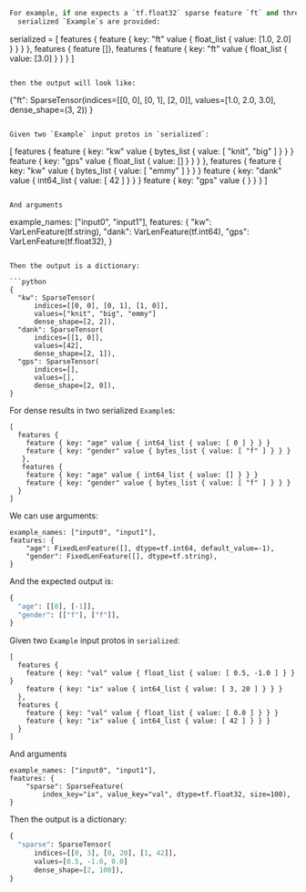 ```python
For example, if one expects a `tf.float32` sparse feature `ft` and three
  serialized `Example`s are provided:

  ```
  serialized = [
    features
      { feature { key: "ft" value { float_list { value: [1.0, 2.0] } } } },
    features
      { feature []},
    features
      { feature { key: "ft" value { float_list { value: [3.0] } } }
  ]
  ```

  then the output will look like:

  ```
  {"ft": SparseTensor(indices=[[0, 0], [0, 1], [2, 0]],
                      values=[1.0, 2.0, 3.0],
                      dense_shape=(3, 2)) }
  ```

  Given two `Example` input protos in `serialized`:

  ```
  [
    features {
      feature { key: "kw" value { bytes_list { value: [ "knit", "big" ] } } }
      feature { key: "gps" value { float_list { value: [] } } }
    },
    features {
      feature { key: "kw" value { bytes_list { value: [ "emmy" ] } } }
      feature { key: "dank" value { int64_list { value: [ 42 ] } } }
      feature { key: "gps" value { } }
    }
  ]
  ```

  And arguments

  ```
  example_names: ["input0", "input1"],
  features: {
      "kw": VarLenFeature(tf.string),
      "dank": VarLenFeature(tf.int64),
      "gps": VarLenFeature(tf.float32),
  }
  ```

  Then the output is a dictionary:

  ```python
  {
    "kw": SparseTensor(
        indices=[[0, 0], [0, 1], [1, 0]],
        values=["knit", "big", "emmy"]
        dense_shape=[2, 2]),
    "dank": SparseTensor(
        indices=[[1, 0]],
        values=[42],
        dense_shape=[2, 1]),
    "gps": SparseTensor(
        indices=[],
        values=[],
        dense_shape=[2, 0]),
  }
  ```

  For dense results in two serialized `Example`s:

  ```
  [
    features {
      feature { key: "age" value { int64_list { value: [ 0 ] } } }
      feature { key: "gender" value { bytes_list { value: [ "f" ] } } }
     },
     features {
      feature { key: "age" value { int64_list { value: [] } } }
      feature { key: "gender" value { bytes_list { value: [ "f" ] } } }
    }
  ]
  ```

  We can use arguments:

  ```
  example_names: ["input0", "input1"],
  features: {
      "age": FixedLenFeature([], dtype=tf.int64, default_value=-1),
      "gender": FixedLenFeature([], dtype=tf.string),
  }
  ```

  And the expected output is:

  ```python
  {
    "age": [[0], [-1]],
    "gender": [["f"], ["f"]],
  }
  ```

  Given two `Example` input protos in `serialized`:

  ```
  [
    features {
      feature { key: "val" value { float_list { value: [ 0.5, -1.0 ] } } }
      feature { key: "ix" value { int64_list { value: [ 3, 20 ] } } }
    },
    features {
      feature { key: "val" value { float_list { value: [ 0.0 ] } } }
      feature { key: "ix" value { int64_list { value: [ 42 ] } } }
    }
  ]
  ```

  And arguments

  ```
  example_names: ["input0", "input1"],
  features: {
      "sparse": SparseFeature(
          index_key="ix", value_key="val", dtype=tf.float32, size=100),
  }
  ```

  Then the output is a dictionary:

  ```python
  {
    "sparse": SparseTensor(
        indices=[[0, 3], [0, 20], [1, 42]],
        values=[0.5, -1.0, 0.0]
        dense_shape=[2, 100]),
  }
  ```

```
